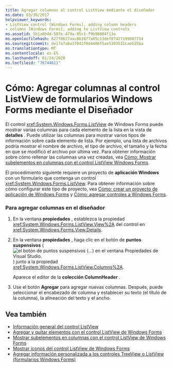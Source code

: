```yaml
---
title: Agregar columnas al control ListView mediante el diseñador
ms.date: 03/30/2017
helpviewer_keywords:
- ListView control [Windows Forms], adding column headers
- columns [Windows Forms], adding to ListView controls
ms.assetid: 5b1a8b4d-587e-479a-95c1-f9b90884f13a
ms.openlocfilehash: 627f8627aac861877a05c13def07427199807754
ms.sourcegitcommit: de17a7a0a37042f0d4406f5ae5393531caeb25ba
ms.translationtype: MT
ms.contentlocale: es-ES
ms.lasthandoff: 01/24/2020
ms.locfileid: "76744611"
---
```

# <a name="how-to-add-columns-to-the-windows-forms-listview-control-using-the-designer"></a>Cómo: Agregar columnas al control ListView de formularios Windows Forms mediante el Diseñador

El control <xref:System.Windows.Forms.ListView> de Windows Forms puede mostrar varias columnas para cada elemento de la lista en la vista de **detalles** . Puede utilizar las columnas para mostrar varios tipos de información sobre cada elemento de lista. Por ejemplo, una lista de archivos podría mostrar el nombre de archivo, el tipo de archivo, el tamaño y la fecha en que se modificó el archivo por última vez. Para obtener información sobre cómo rellenar las columnas una vez creadas, vea [Cómo: Mostrar subelementos en columnas con el control ListView Windows Forms](how-to-display-subitems-in-columns-with-the-windows-forms-listview-control.md).

El procedimiento siguiente requiere un proyecto de **aplicación Windows** con un formulario que contenga un control <xref:System.Windows.Forms.ListView>. Para obtener información sobre cómo configurar este tipo de proyecto, vea [Cómo: crear un proyecto de aplicación de Windows Forms](/visualstudio/ide/step-1-create-a-windows-forms-application-project) y [Cómo: agregar controles a Windows Forms](how-to-add-controls-to-windows-forms.md).

### <a name="to-add-columns-in-the-designer"></a>Para agregar columnas en el diseñador

1. En la ventana **propiedades** , establezca la propiedad <xref:System.Windows.Forms.ListView.View%2A> del control en <xref:System.Windows.Forms.View.Details>.

2. En la ventana **propiedades** , haga clic en el botón de **puntos suspensivos** (![el botón de puntos suspensivos (...) en el ventana Propiedades de Visual Studio.](./media/visual-studio-ellipsis-button.png)) junto a la propiedad <xref:System.Windows.Forms.ListView.Columns%2A>.

     Aparece el editor de la **colección ColumnHeader** .

3. Use el botón **Agregar** para agregar nuevas columnas. Después, puede seleccionar el encabezado de columna y establecer su texto (el título de la columna), la alineación del texto y el ancho.

## <a name="see-also"></a>Vea también

- [Información general del control ListView](listview-control-overview-windows-forms.md)
- [Agregar y quitar elementos con el control ListView de Windows Forms](how-to-add-and-remove-items-with-the-windows-forms-listview-control.md)
- [Mostrar subelementos en columnas con el control ListView de Windows Forms](how-to-display-subitems-in-columns-with-the-windows-forms-listview-control.md)
- [Mostrar iconos del control ListView de Windows Forms](how-to-display-icons-for-the-windows-forms-listview-control.md)
- [Agregar información personalizada a los controles TreeView o ListView (formularios Windows Forms)](add-custom-information-to-a-treeview-or-listview-control-wf.md)
